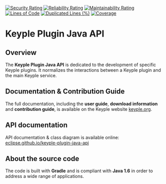 [![Security Rating](https://sonarcloud.io/api/project_badges/measure?project=eclipse_keyple-plugin-java-api&metric=security_rating)](https://sonarcloud.io/summary/new_code?id=eclipse_keyple-plugin-java-api)
[![Reliability Rating](https://sonarcloud.io/api/project_badges/measure?project=eclipse_keyple-plugin-java-api&metric=reliability_rating)](https://sonarcloud.io/summary/new_code?id=eclipse_keyple-plugin-java-api)
[![Maintainability Rating](https://sonarcloud.io/api/project_badges/measure?project=eclipse_keyple-plugin-java-api&metric=sqale_rating)](https://sonarcloud.io/summary/new_code?id=eclipse_keyple-plugin-java-api)
[![Lines of Code](https://sonarcloud.io/api/project_badges/measure?project=eclipse_keyple-plugin-java-api&metric=ncloc)](https://sonarcloud.io/summary/new_code?id=eclipse_keyple-plugin-java-api)
[![Duplicated Lines (%)](https://sonarcloud.io/api/project_badges/measure?project=eclipse_keyple-plugin-java-api&metric=duplicated_lines_density)](https://sonarcloud.io/summary/new_code?id=eclipse_keyple-plugin-java-api)
[![Coverage](https://sonarcloud.io/api/project_badges/measure?project=eclipse_keyple-plugin-java-api&metric=coverage)](https://sonarcloud.io/summary/new_code?id=eclipse_keyple-plugin-java-api)

# Keyple Plugin Java API

## Overview

The **Keyple Plugin Java API** is dedicated to the development of specific Keyple plugins. It normalizes the interactions between a Keyple plugin and the main Keyple service.

## Documentation & Contribution Guide

The full documentation, including the **user guide**, **download information** and **contribution guide**, is available on the Keyple website [keyple.org](https://keyple.org).

## API documentation

API documentation & class diagram is available online: [eclipse.github.io/keyple-plugin-java-api](https://eclipse.github.io/keyple-plugin-java-api)

## About the source code

The code is built with **Gradle** and is compliant with **Java 1.6** in order to address a wide range of applications.